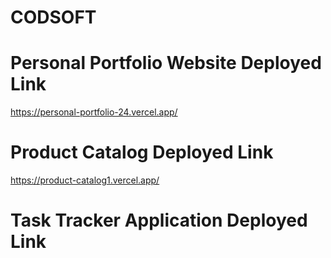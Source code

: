 # CODSOFT
 
# Personal Portfolio Website Deployed Link
 https://personal-portfolio-24.vercel.app/

# Product Catalog Deployed Link
 https://product-catalog1.vercel.app/

# Task Tracker Application Deployed Link
 
